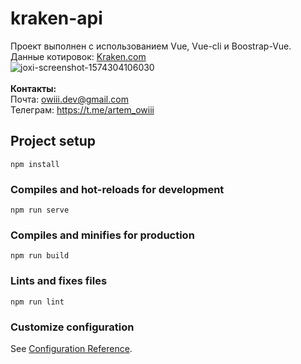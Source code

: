 # kraken-api

Проект выполнен с использованием Vue, Vue-cli и Boostrap-Vue.<br>
Данные котировок: <a href="https://www.kraken.com/features/api">Kraken.com</a><br>
<img src="https://i.ibb.co/QbHKHD2/joxi-screenshot-1574304106030.png" alt="joxi-screenshot-1574304106030" border="0"></a><br><br>
<b>Контакты:</b><br>
Почта:   owiii.dev@gmail.com<br>
Телеграм: https://t.me/artem_owiii


## Project setup
```
npm install
```

### Compiles and hot-reloads for development
```
npm run serve
```

### Compiles and minifies for production
```
npm run build
```

### Lints and fixes files
```
npm run lint
```

### Customize configuration
See [Configuration Reference](https://cli.vuejs.org/config/).

